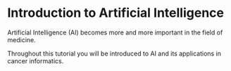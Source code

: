 # Introduction to Artificial Intelligence

Artificial Intelligence (AI) becomes more and more important in the field of medicine.

Throughout this tutorial you will be introduced to AI and its applications in cancer informatics. 